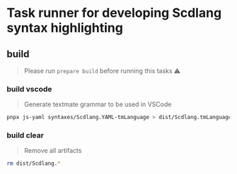# Task runner for developing Scdlang syntax highlighting

## build
> Please run `prepare build` before running this tasks ⚠

### build vscode
> Generate textmate grammar to be used in VSCode

```sh
pnpx js-yaml syntaxes/Scdlang.YAML-tmLanguage > dist/Scdlang.tmLanguage.json
```

### build clear
> Remove all artifacts

```sh
rm dist/Scdlang.*
```